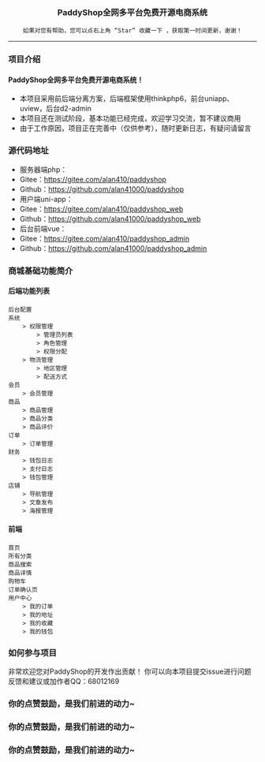 <h3 align="center">PaddyShop全网多平台免费开源电商系统</h3>

<div align="center">

```shell
如果对您有帮助，您可以点右上角 “Star” 收藏一下 ，获取第一时间更新，谢谢！
```

</div>

------------------------------------------------------------------------

### 项目介绍
#### PaddyShop全网多平台免费开源电商系统！
* 本项目采用前后端分离方案，后端框架使用thinkphp6，前台uniapp、uview，后台d2-admin
* 本项目还在测试阶段，基本功能已经完成，欢迎学习交流，暂不建议商用
* 由于工作原因，项目正在完善中（仅供参考），随时更新日志，有疑问请留言

### 源代码地址
* 服务器端php：
* Gitee：https://gitee.com/alan410/paddyshop
* Github：https://github.com/alan41000/paddyshop
* 用户端uni-app：
* Gitee：https://gitee.com/alan410/paddyshop_web
* Github：https://github.com/alan41000/paddyshop_web
* 后台前端vue：
* Gitee：https://gitee.com/alan410/paddyshop_admin
* Github：https://github.com/alan41000/paddyshop_admin
### 商城基础功能简介
#### 后端功能列表
```
后台配置
系统
    > 权限管理
        > 管理员列表
        > 角色管理
        > 权限分配
    > 物流管理
        > 地区管理
        > 配送方式
会员
    > 会员管理
商品
    > 商品管理
    > 商品分类
    > 商品评价
订单
    > 订单管理
财务
    > 钱包日志
    > 支付日志
    > 钱包管理
店铺
    > 导航管理
    > 文章发布
    > 海报管理
```

#### 前端
```
首页
所有分类
商品搜索
商品详情
购物车
订单确认页
用户中心
    > 我的订单
    > 我的地址
    > 我的收藏
    > 我的钱包
```

### 如何参与项目
非常欢迎您对PaddyShop的开发作出贡献！
你可以向本项目提交issue进行问题反馈和建议或加作者QQ：68012169


<h3>你的点赞鼓励，是我们前进的动力~</h3>
<h3>你的点赞鼓励，是我们前进的动力~</h3>
<h3>你的点赞鼓励，是我们前进的动力~</h3>